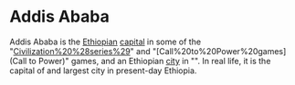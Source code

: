 # Addis Ababa

Addis Ababa is the [Ethiopian](Ethiopian) [capital](capital) in some of the "[Civilization%20%28series%29](Civilization)" and "[Call%20to%20Power%20games](Call to Power)" games, and an Ethiopian [city](city) in "". In real life, it is the capital of and largest city in present-day Ethiopia.